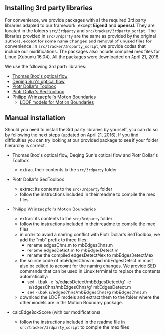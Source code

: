 Installing 3rd party libraries
------------------------------

For convenience, we provide packages with all the required 3rd party libraries
adapted to our framework, except **Eigen3** and **openssl**. They are located in 
the folders `src/3rdparty` and `src/tracker/3rdparty_script`. The libraries provided
in `src/3rdparty` are the same as provided by the original authors, except for some name 
changes and removal of unused files for convenience. In `src/tracker/3rdparty_script`,
we provide codes that include our modifications. The packages also include compiled mex files
for Linux (Xubuntu 16.04). All the packages were downloaded on April 21, 2016.

We use the following 3rd party libraries:
- [Thomas Brox's optical flow](http://lmb.informatik.uni-freiburg.de/resources/binaries/pami2010Matlab.zip)
- [Deqing Sun's optical flow](http://cs.brown.edu/people/dqsun/code/cvpr10_flow_code.zip)
- [Piotr Dollar's Toolbox](https://github.com/pdollar/toolbox)
- [Piotr Dollar's SedToolbox](https://github.com/pdollar/edges)
- [Philipp Weinzaepfel's Motion Boundaries](http://pascal.inrialpes.fr/data2/motionboundaries/MotionBoundariesCode_v1.0.tar.gz)
    * [LDOF models for Motion Boundaries](http://pascal.inrialpes.fr/data2/motionboundaries/model_SintelClean_LDOF.zip)


Manual installation
-------------------
Should you need to install the 3rd party libraries by yourself, you can do so
by following the next steps (updated on April 21, 2016). If you find difficulties
you can try looking at our provided package to see if your folder hierarchy
is correct.

- Thomas Brox's optical flow, Deqing Sun's optical flow and Piotr Dollar's Toolbox
  * extract their contents to the `src/3rdparty` folder

- Piotr Dollar's SedToolbox
  * extract its contents to the `src/3rdparty` folder
  * follow the instructions included in their readme to compile the mex files

- Philipp Weinzaepfel's Motion Boundaries
  * extract its contents to the `src/3rdparty` folder
  * follow the instructions included in their readme to compile the mex files
  * in order to avoid a naming conflict with Piotr Dollar's SedToolbox, we add 
    the "mb" prefix to three files:
    - rename edgesChns.m to mbEdgesChns.m
    - rename edgesDetect.m to mbEdgesDetect.m
    - rename the compiled edgesDetectMex to mbEdgesDetectMex
  * the source code of mbEdgesChns.m and mbEdgesDetect.m must also be edited
    to account for the naming changes. We provide SED commands that can be
    used in Linux terminal to replace the contents automatically:
    - sed -i.bak -e 's/edgesDetect/mbEdgesDetect/g' -e 's/edgesChns/mbEdgesChns/g' mbEdgesDetect.m 
    - sed -i.bak s/edgesChns/mbEdgesChns/g mbEdgesChns.m
  * download the LDOF models and extract them to the folder where the
    other models are in the Motion Boundary package.

- calcEdgeBoxScore (with our modifications)
  * follow the instructions included in the readme file in `src/tracker/3rdparty_script`
    to compile the mex files
    
